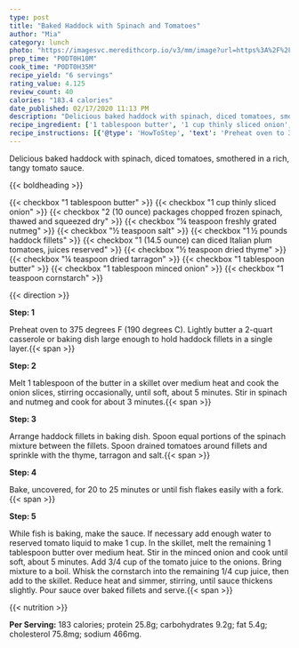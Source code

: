 ```yaml
---
type: post
title: "Baked Haddock with Spinach and Tomatoes"
author: "Mia"
category: lunch
photo: "https://imagesvc.meredithcorp.io/v3/mm/image?url=https%3A%2F%2Fimages.media-allrecipes.com%2Fuserphotos%2F1495467.jpg"
prep_time: "P0DT0H10M"
cook_time: "P0DT0H35M"
recipe_yield: "6 servings"
rating_value: 4.125
review_count: 40
calories: "183.4 calories"
date_published: 02/17/2020 11:13 PM
description: "Delicious baked haddock with spinach, diced tomatoes, smothered in a rich, tangy tomato sauce."
recipe_ingredient: ['1 tablespoon butter', '1 cup thinly sliced onion', '2 (10 ounce) packages chopped frozen spinach, thawed and squeezed dry', '¼ teaspoon freshly grated nutmeg', '½ teaspoon salt', '1\u2009½ pounds haddock fillets', '1 (14.5 ounce) can diced Italian plum tomatoes, juices reserved', '½ teaspoon dried thyme', '¼ teaspoon dried tarragon', '1 tablespoon butter', '1 tablespoon minced onion', '1 teaspoon cornstarch']
recipe_instructions: [{'@type': 'HowToStep', 'text': 'Preheat oven to 375 degrees F (190 degrees C). Lightly butter a 2-quart casserole or baking dish large enough to hold haddock fillets in a single layer.\n'}, {'@type': 'HowToStep', 'text': 'Melt 1 tablespoon of the butter in a skillet over medium heat and cook the onion slices, stirring occasionally, until soft, about 5 minutes. Stir in spinach and nutmeg  and cook for about 3 minutes.\n'}, {'@type': 'HowToStep', 'text': 'Arrange haddock fillets in baking dish. Spoon equal portions of the spinach mixture between the fillets. Spoon drained tomatoes around fillets and sprinkle with the thyme, tarragon and salt.\n'}, {'@type': 'HowToStep', 'text': 'Bake, uncovered, for 20 to 25 minutes or until fish flakes easily with a fork.\n'}, {'@type': 'HowToStep', 'text': 'While fish is baking, make the sauce. If necessary add enough water to reserved tomato liquid to make 1 cup.  In the skillet, melt the remaining 1 tablespoon butter over medium heat. Stir in the minced onion and cook until soft, about 5 minutes. Add 3/4 cup of the tomato juice to the onions. Bring mixture to a boil. Whisk the cornstarch into the remaining 1/4 cup juice, then add to the skillet. Reduce heat and simmer, stirring, until sauce thickens slightly. Pour sauce over baked fillets and serve.\n'}]
---
```


Delicious baked haddock with spinach, diced tomatoes, smothered in a rich, tangy tomato sauce. 

{{< boldheading >}}

{{< checkbox "1 tablespoon butter" >}}
{{< checkbox "1 cup thinly sliced onion" >}}
{{< checkbox "2 (10 ounce) packages chopped frozen spinach, thawed and squeezed dry" >}}
{{< checkbox "¼ teaspoon freshly grated nutmeg" >}}
{{< checkbox "½ teaspoon salt" >}}
{{< checkbox "1 ½ pounds haddock fillets" >}}
{{< checkbox "1 (14.5 ounce) can diced Italian plum tomatoes, juices reserved" >}}
{{< checkbox "½ teaspoon dried thyme" >}}
{{< checkbox "¼ teaspoon dried tarragon" >}}
{{< checkbox "1 tablespoon butter" >}}
{{< checkbox "1 tablespoon minced onion" >}}
{{< checkbox "1 teaspoon cornstarch" >}}


{{< direction >}}

**Step: 1**

Preheat oven to 375 degrees F (190 degrees C). Lightly butter a 2-quart casserole or baking dish large enough to hold haddock fillets in a single layer.{{< span >}}

**Step: 2**

Melt 1 tablespoon of the butter in a skillet over medium heat and cook the onion slices, stirring occasionally, until soft, about 5 minutes. Stir in spinach and nutmeg  and cook for about 3 minutes.{{< span >}}

**Step: 3**

Arrange haddock fillets in baking dish. Spoon equal portions of the spinach mixture between the fillets. Spoon drained tomatoes around fillets and sprinkle with the thyme, tarragon and salt.{{< span >}}

**Step: 4**

Bake, uncovered, for 20 to 25 minutes or until fish flakes easily with a fork.{{< span >}}

**Step: 5**

While fish is baking, make the sauce. If necessary add enough water to reserved tomato liquid to make 1 cup.  In the skillet, melt the remaining 1 tablespoon butter over medium heat. Stir in the minced onion and cook until soft, about 5 minutes. Add 3/4 cup of the tomato juice to the onions. Bring mixture to a boil. Whisk the cornstarch into the remaining 1/4 cup juice, then add to the skillet. Reduce heat and simmer, stirring, until sauce thickens slightly. Pour sauce over baked fillets and serve.{{< span >}}

{{< nutrition >}}

**Per Serving:** 183 calories; protein 25.8g; carbohydrates 9.2g; fat 5.4g; cholesterol 75.8mg; sodium 466mg.